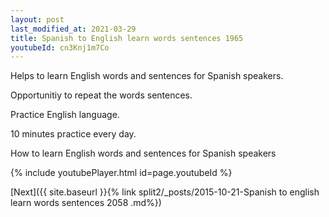 ```yaml
---
layout: post
last_modified_at: 2021-03-29
title: Spanish to English learn words sentences 1965 
youtubeId: cn3Knj1m7Co
---
```

 
 
Helps to learn English words and sentences for Spanish speakers.

Opportunitiy to repeat the words sentences. 

Practice English language. 
 
10 minutes practice every day. 
 
How to learn English words and sentences for Spanish speakers 
 
{% include youtubePlayer.html id=page.youtubeId %}
 
 
[Next]({{ site.baseurl }}{% link  split2/_posts/2015-10-21-Spanish to english learn words sentences 2058 .md%})
 
